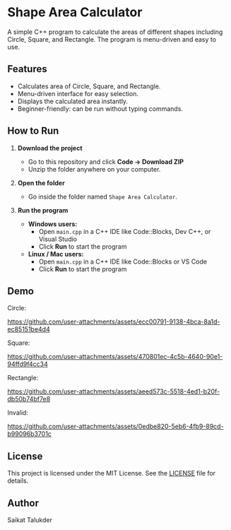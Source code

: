 # Shape Area Calculator

A simple C++ program to calculate the areas of different shapes including Circle, Square, and Rectangle. The program is menu-driven and easy to use.

## Features
- Calculates area of Circle, Square, and Rectangle.
- Menu-driven interface for easy selection.
- Displays the calculated area instantly.
- Beginner-friendly: can be run without typing commands.

## How to Run

1. **Download the project**  
   - Go to this repository and click **Code → Download ZIP**  
   - Unzip the folder anywhere on your computer.

2. **Open the folder**  
   - Go inside the folder named `Shape Area Calculator`.

3. **Run the program**  
   - **Windows users:**  
     - Open `main.cpp` in a C++ IDE like Code::Blocks, Dev C++, or Visual Studio  
     - Click **Run** to start the program  
   - **Linux / Mac users:**  
     - Open `main.cpp` in a C++ IDE like Code::Blocks or VS Code  
     - Click **Run** to start the program

## Demo
Circle:

https://github.com/user-attachments/assets/ecc00791-9138-4bca-8a1d-ec85151be4d4

Square:

https://github.com/user-attachments/assets/470801ec-4c5b-4640-90e1-94ffd9f4cc34

Rectangle:

https://github.com/user-attachments/assets/aeed573c-5518-4ed1-b20f-db50b74bf7e8

Invalid:

https://github.com/user-attachments/assets/0edbe820-5eb6-4fb9-89cd-b99096b3701c




## License
This project is licensed under the MIT License. See the [LICENSE](LICENSE) file for details.

## Author
Saikat Talukder
